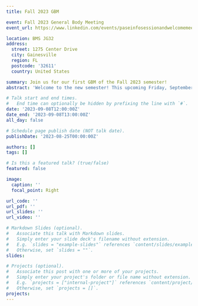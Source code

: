 ```yaml
---
title: Fall 2023 GBM

event: Fall 2023 General Body Meeting
event_url: https://www.linkedin.com/events/paseinfosessionandwelcomemeetin7103042700131651584/

location: BMS JG32
address:
  street: 1275 Center Drive
  city: Gainesville
  region: FL
  postcode: '32611'
  country: United States

summary: Join us for our first GBM of the Fall 2023 semester!
abstract: 'Welcome to the new semester! This upcoming Friday, September 8th, we will have our first general body meeting (GBM) in JG32 at the Biomedical Sciences Building. At this meeting, we will present our plans for this academic year, have a discussion about the topics in our recent newsletter, and hear your ideas for other initiatives!'

# Talk start and end times.
#   End time can optionally be hidden by prefixing the line with `#`.
date: '2023-09-08T12:00:00Z'
date_end: '2023-09-08T13:00:00Z'
all_day: false

# Schedule page publish date (NOT talk date).
publishDate: '2023-08-25T00:00:00Z'

authors: []
tags: []

# Is this a featured talk? (true/false)
featured: false

image:
  caption: ''
  focal_point: Right

url_code: ''
url_pdf: ''
url_slides: ''
url_video: ''

# Markdown Slides (optional).
#   Associate this talk with Markdown slides.
#   Simply enter your slide deck's filename without extension.
#   E.g. `slides = "example-slides"` references `content/slides/example-slides.md`.
#   Otherwise, set `slides = ""`.
slides:

# Projects (optional).
#   Associate this post with one or more of your projects.
#   Simply enter your project's folder or file name without extension.
#   E.g. `projects = ["internal-project"]` references `content/project/deep-learning/index.md`.
#   Otherwise, set `projects = []`.
projects:
---
```

